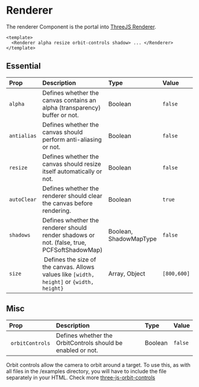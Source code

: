# Renderer

The renderer Component is the portal into [ThreeJS Renderer](https://threejs.org/docs/index.html?q=renderer#api/en/renderers/WebGLRenderer).

```vue
<template>
  <Renderer alpha resize orbit-controls shadow> ... </Renderer>
</template>
```

## Essential

| Prop        | Description                                                                                | Type                   | Value       |
| :---------- | :----------------------------------------------------------------------------------------- | :--------------------- | :---------- |
| `alpha`     | Defines whether the canvas contains an alpha (transparency) buffer or not.                 | Boolean                | `false`     |
| `antialias` | Defines whether the canvas should perform anti-aliasing or not.                            | Boolean                | `false`     |
| `resize`    | Defines whether the canvas should resize itself automatically or not.                      | Boolean                | `false`     |
| `autoClear` | Defines whether the renderer should clear the canvas before rendering.                     | Boolean                | `true`      |
| `shadows`   | Defines whether the renderer should render shadows or not. (false, true, PCFSoftShadowMap) | Boolean, ShadowMapType | `false`     |
| `size`      |  Defines the size of the canvas. Allows values like `[width, height]` or `{width, height}` | Array, Object          | `[800,600]` |

## Misc

| Prop             | Description                                                 | Type    | Value   |
| :--------------- | :---------------------------------------------------------- | :------ | :------ |
|  `orbitControls` | Defines whether the OrbitControls should be enabled or not. | Boolean | `false` |

Orbit controls allow the camera to orbit around a target.
To use this, as with all files in the /examples directory, you will have to include the file separately in your HTML. Check more [three-js-orbit-controls](https://threejs.org/docs/index.html?q=Orbit#examples/en/controls/OrbitControls)
